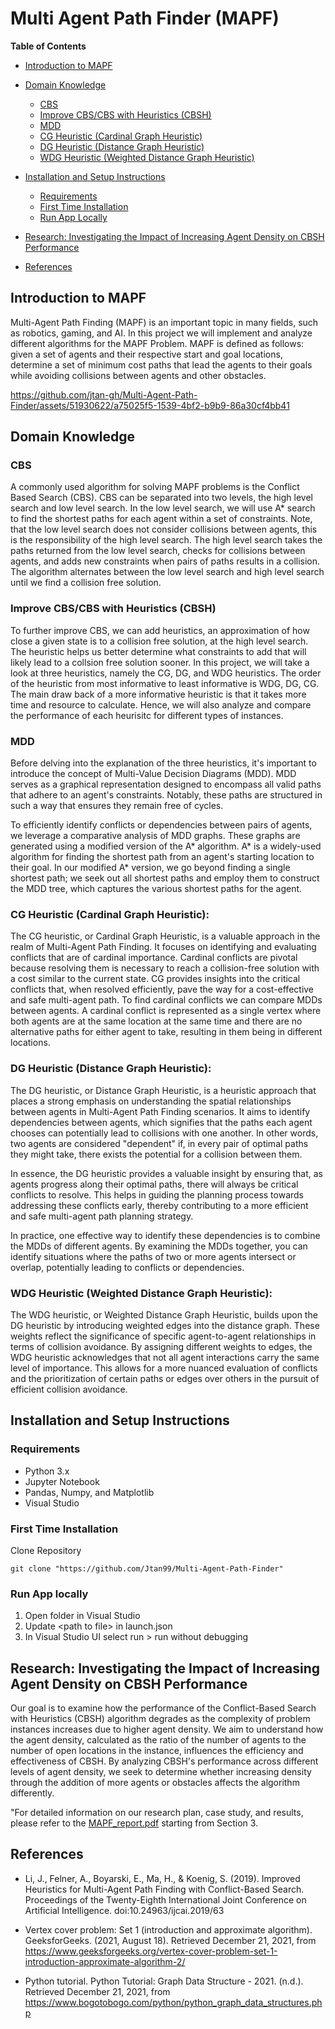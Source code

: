 # Multi Agent Path Finder (MAPF)

**Table of Contents**
- [Introduction to MAPF](#introduction-to-mapf)
- [Domain Knowledge](#domain-knowledge)
  - [CBS](#cbs)
  - [Improve CBS/CBS with Heuristics (CBSH)](#improve-cbscbs-with-heuristics-cbsh)
  - [MDD](#mdd)
  - [CG Heuristic (Cardinal Graph Heuristic)](#cg-heuristic-cardinal-graph-heuristic)
  - [DG Heuristic (Distance Graph Heuristic)](#dg-heuristic-distance-graph-heuristic)
  - [WDG Heuristic (Weighted Distance Graph Heuristic)](#wdg-heuristic-weighted-distance-graph-heuristic)
- [Installation and Setup Instructions](#installation-and-setup-instructions)
  - [Requirements](#requirements)
  - [First Time Installation](#first-time-installation)
  - [Run App Locally](#run-app-locally)
- [Research: Investigating the Impact of Increasing Agent Density on CBSH Performance](#research-investigating-the-impact-of-increasing-agent-density-on-cbsh-performance)

- [References](#references)
## Introduction to MAPF
Multi-Agent Path Finding (MAPF)  is an important topic in many fields, such as robotics, gaming, and AI. In this project we will implement and analyze different algorithms for the MAPF Problem. MAPF is defined as follows: given a set of agents and their respective start and goal locations, determine a set of minimum cost paths that lead the agents to their goals while avoiding collisions between agents and other obstacles.

https://github.com/jtan-gh/Multi-Agent-Path-Finder/assets/51930622/a75025f5-1539-4bf2-b9b9-86a30cf4bb41

## Domain Knowledge
### CBS
A commonly used algorithm for solving MAPF problems is the Conflict Based Search (CBS). CBS can be separated into two levels, the high level search and low level search. In the low level search, we will use A* search to find the shortest paths for each agent within a set of constraints. Note, that the low level search does not consider collisions between agents, this is the responsibility of the high level search. The high level search takes the paths returned from the low level search, checks for collisions between agents, and adds new constraints when pairs of paths results in a collision. The algorithm alternates between the low level search and high level search until we find a collision free solution.

### Improve CBS/CBS with Heuristics (CBSH)
To further improve CBS, we can add heuristics, an approximation of how close a given state is to a collision free solution, at the high level search. The heuristic helps us better determine what constraints to add that will likely lead to a collsion free solution sooner. In this project, we will take a look at three heuristics, namely the CG, DG, and WDG heuristics. The order of the heuristic from most informative to least informative is WDG, DG, CG. The main draw back of a more informative heuristic is that it takes more time and resource to calculate. Hence, we will also analyze and compare the performance of each heurisitc for different types of instances.

### MDD
Before delving into the explanation of the three heuristics, it's important to introduce the concept of Multi-Value Decision Diagrams (MDD). MDD serves as a graphical representation designed to encompass all valid paths that adhere to an agent's constraints. Notably, these paths are structured in such a way that ensures they remain free of cycles.

To efficiently identify conflicts or dependencies between pairs of agents, we leverage a comparative analysis of MDD graphs. These graphs are generated using a modified version of the A* algorithm. A* is a widely-used algorithm for finding the shortest path from an agent's starting location to their goal. In our modified A* version, we go beyond finding a single shortest path; we seek out all shortest paths and employ them to construct the MDD tree, which captures the various shortest paths for the agent.

### CG Heuristic (Cardinal Graph Heuristic):
The CG heuristic, or Cardinal Graph Heuristic, is a valuable approach in the realm of Multi-Agent Path Finding. It focuses on identifying and evaluating conflicts that are of cardinal importance. Cardinal conflicts are pivotal because resolving them is necessary to reach a collision-free solution with a cost similar to the current state. CG provides insights into the critical conflicts that, when resolved efficiently, pave the way for a cost-effective and safe multi-agent path. To find cardinal conflicts we can compare MDDs between agents. A cardinal conflict is represented as a single vertex where both agents are at the same location at the same time and there are no alternative paths for either agent to take, resulting in them being in different locations.

### DG Heuristic (Distance Graph Heuristic):
The DG heuristic, or Distance Graph Heuristic, is a heuristic approach that places a strong emphasis on understanding the spatial relationships between agents in Multi-Agent Path Finding scenarios. It aims to identify dependencies between agents, which signifies that the paths each agent chooses can potentially lead to collisions with one another. In other words, two agents are considered "dependent" if, in every pair of optimal paths they might take, there exists the potential for a collision between them.

In essence, the DG heuristic provides a valuable insight by ensuring that, as agents progress along their optimal paths, there will always be critical conflicts to resolve. This helps in guiding the planning process towards addressing these conflicts early, thereby contributing to a more efficient and safe multi-agent path planning strategy.

In practice, one effective way to identify these dependencies is to combine the MDDs of different agents. By examining the MDDs together, you can identify situations where the paths of two or more agents intersect or overlap, potentially leading to conflicts or dependencies.

### WDG Heuristic (Weighted Distance Graph Heuristic):
The WDG heuristic, or Weighted Distance Graph Heuristic, builds upon the DG heuristic by introducing weighted edges into the distance graph. These weights reflect the significance of specific agent-to-agent relationships in terms of collision avoidance. By assigning different weights to edges, the WDG heuristic acknowledges that not all agent interactions carry the same level of importance. This allows for a more nuanced evaluation of conflicts and the prioritization of certain paths or edges over others in the pursuit of efficient collision avoidance.

## Installation and Setup Instructions
### Requirements
- Python 3.x
- Jupyter Notebook
- Pandas, Numpy, and Matplotlib
- Visual Studio
### First Time Installation
Clone Repository

    git clone "https://github.com/Jtan99/Multi-Agent-Path-Finder"
### Run App locally
  1. Open folder in Visual Studio
  2. Update &lt;path to file> in launch.json
  3. In Visual Studio UI select run > run without debugging


## Research: Investigating the Impact of Increasing Agent Density on CBSH Performance
Our goal is to examine how the performance of the Conflict-Based Search with Heuristics (CBSH) algorithm degrades as the complexity of problem instances increases due to higher agent density. We aim to understand how the agent density, calculated as the ratio of the number of agents to the number of open locations in the instance, influences the efficiency and effectiveness of CBSH. By analyzing CBSH's performance across different levels of agent density, we seek to determine whether increasing density through the addition of more agents or obstacles affects the algorithm differently.

"For detailed information on our research plan, case study, and results, please refer to the  [MAPF_report.pdf](https://github.com/Jtan99/Multi-Agent-Path-Finder/blob/master/MAPF_report.pdf) starting from Section 3.

## References
- Li, J., Felner, A., Boyarski, E., Ma, H., & Koenig, S. (2019). Improved Heuristics for Multi-Agent Path Finding with Conflict-Based Search. Proceedings of the Twenty-Eighth International Joint Conference on Artificial Intelligence. doi:10.24963/ijcai.2019/63

- Vertex cover problem: Set 1 (introduction and approximate algorithm). GeeksforGeeks. (2021, August 18). Retrieved December 21, 2021, from https://www.geeksforgeeks.org/vertex-cover-problem-set-1-introduction-approximate-algorithm-2/ 

- Python tutorial. Python Tutorial: Graph Data Structure - 2021. (n.d.). Retrieved December 21, 2021, from https://www.bogotobogo.com/python/python_graph_data_structures.php 
